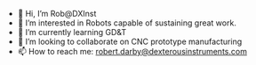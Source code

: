 - 👋 Hi, I’m Rob@DXInst
- 👀 I’m interested in Robots capable of sustaining great work.
- 🌱 I’m currently learning GD&T
- 💞️ I’m looking to collaborate on CNC prototype manufacturing
- 📫 How to reach me: robert.darby@dexterousinstruments.com

<!---
DXInst/DXInst is a ✨ special ✨ repository because its `README.md` (this file) appears on your GitHub profile.
You can click the Preview link to take a look at your changes.
--->
